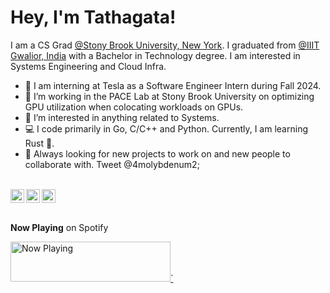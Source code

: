 <p align="center">
  <h1>Hey, I'm Tathagata!</h1>
</p>

I am a CS Grad [@Stony Brook University, New York](https://www.stonybrook.edu/). I graduated from [@IIIT Gwalior, India](https://www.iiitm.ac.in/index.php/en) with a Bachelor in Technology degree. I am interested in Systems Engineering and Cloud Infra. 

- 🚗 I am interning at Tesla as a Software Engineer Intern during Fall 2024.
- 🔭 I’m working in the PACE Lab at Stony Brook University on optimizing GPU utilization when colocating workloads on GPUs.
- 🌱 I’m interested in anything related to Systems.
- 💻 I code primarily in Go, C/C++ and Python. Currently, I am learning Rust 🦀.
- 💬 Always looking for new projects to work on and new people to collaborate with. Tweet @4molybdenum2;
<br/>
<a href="https://twitter.com/4molybdenum2">
  <img align="left" width="22px" src="https://cdn.jsdelivr.net/npm/simple-icons@v3/icons/twitter.svg" />
</a>
<a href="https://www.linkedin.com/in/tathagata-paul/">
  <img align="left"  width="22px" src="https://cdn.jsdelivr.net/npm/simple-icons@v3/icons/linkedin.svg" />
</a>
<a href="https://leetcode.com/4molybdenum2/">
  <img ali
  gn="left" alt="Tathagata's Github" width="22px" src="https://cdn.jsdelivr.net/npm/simple-icons@v3/icons/leetcode.svg" />
</a> 
<br/><br/>

**Now Playing** on Spotify

<a href="https://now-playing-spotify-beta.vercel.app/now-playing?open">
    <img src="https://now-playing-spotify-beta.vercel.app/now-playing" width="256" height="64" alt="Now Playing">`
</a>
